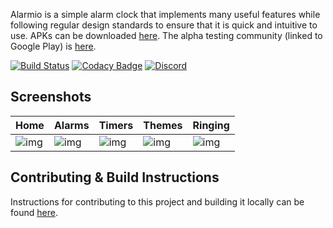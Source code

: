 Alarmio is a simple alarm clock that implements many useful features while following regular design standards to ensure that it is quick and intuitive to use. APKs can be downloaded [here](./../../releases). The alpha testing community (linked to Google Play) is [here](https://plus.google.com/communities/116326840674933604304).

[![Build Status](https://travis-ci.com/fennifith/Alarmio.svg?branch=master)](https://travis-ci.com/fennifith/Alarmio)
[![Codacy Badge](https://api.codacy.com/project/badge/Grade/e214b14f27464ce39a24539fc0ca27a5)](https://www.codacy.com/app/fennifith/Alarmio?utm_source=github.com&amp;utm_medium=referral&amp;utm_content=fennifith/Alarmio&amp;utm_campaign=Badge_Grade)
[![Discord](https://img.shields.io/discord/514625116706177035.svg)](https://discord.gg/kgqJ5hM)


## Screenshots

|Home|Alarms|Timers|Themes|Ringing|
|-----|-----|-----|-----|-----|
|![img](./.github/images/home.png?raw=true)|![img](./.github/images/alarms.png?raw=true)|![img](./.github/images/timers.png?raw=true)|![img](./.github/images/themes.png?raw=true)|![img](./.github/images/alert.gif?raw=true)|

## Contributing & Build Instructions

Instructions for contributing to this project and building it locally can be found [here](./.github/CONTRIBUTING.md).
